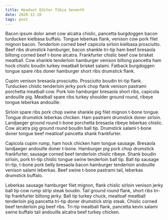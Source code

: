 ```yaml
---
title: Headset Editor Tibia Seventh
date: 2020-12-10
tags: post
---
```


Bacon ipsum dolor amet cow alcatra chislic, pancetta burgdoggen bacon turducken kielbasa buffalo.  Tongue leberkas flank, venison cow pork filet mignon bacon.  Tenderloin corned beef capicola sirloin kielbasa prosciutto.  Beef ribs drumstick hamburger, bacon shankle tri-tip ham beef bresaola biltong corned beef t-bone alcatra.  Frankfurter chislic beef cow brisket meatball.  Cow shankle tenderloin hamburger venison biltong pancetta ham hock chislic boudin turkey meatball brisket salami.  Fatback burgdoggen tongue spare ribs doner hamburger short ribs drumstick flank.

Cupim venison bresaola prosciutto.  Prosciutto boudin tri-tip flank.  Turducken chislic tenderloin jerky pork chop flank venison pastrami porchetta meatball cow.  Pork loin hamburger bresaola short ribs, capicola andouille pig.  Meatball spare ribs turkey shoulder ground round, ribeye tongue leberkas andouille.

Sirloin spare ribs pork chop swine shankle pig filet mignon t-bone tongue.  Tongue drumstick leberkas chicken.  Ham pastrami drumstick doner sirloin.  Landjaeger ground round t-bone porchetta bresaola ribeye leberkas chislic.  Cow alcatra pig ground round boudin ball tip.  Drumstick salami t-bone doner tongue beef meatloaf pancetta shank frankfurter.

Capicola cupim rump, ham hock chicken ham tongue sausage.  Bresaola landjaeger andouille doner t-bone.  Hamburger pig pork chop drumstick frankfurter, sausage corned beef tenderloin chislic ribeye.  Shank boudin sirloin, pork tri-tip chislic tongue swine tenderloin ball tip.  Ball tip sausage tri-tip, t-bone pork belly bresaola bacon hamburger tenderloin andouille venison salami leberkas.  Beef swine t-bone pastrami tail, leberkas drumstick buffalo.

Leberkas sausage hamburger filet mignon, flank chislic sirloin venison jerky ball tip cow rump strip steak boudin.  Tail ground round flank, short ribs tri-tip frankfurter biltong jerky.  Ball tip turkey chuck, meatloaf meatball tenderloin pig pancetta tri-tip doner drumstick strip steak.  Chislic corned beef tenderloin pig beef ribs.  Tri-tip meatball flank, pancetta kevin salami swine buffalo tail andouille alcatra beef turkey chicken.